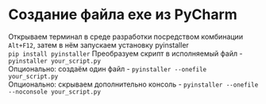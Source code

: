 # Создание файла exe из PyCharm
Открываем терминал в среде разработки посредством комбинации ``Alt+F12``, затем в нём запускаем установку pyinstaller  
`` pip install pyinstaller ``
Преобразуем скрипт в исполняемый файл - `` pyinstaller your_script.py``  
Опционально: создаём один файл - ``pyinstaller --onefile your_script.py``  
Опционально: скрываем дополнительно консоль - ``pyinstaller --onefile --noconsole your_script.py`` 

